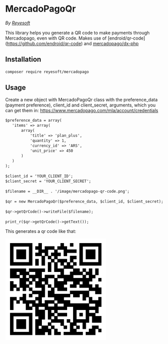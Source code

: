 # MercadoPagoQr

*By [Reyesoft](http://reyesoft.com/)*

This library helps you generate a QR code to make payments through Mercadopago, even with QR code. Makes use of [endroid/qr-code]
(https://github.com/endroid/qr-code) and [mercadopago/dx-php](https://github.com/mercadopago/dx-php)

## Installation

```bash
composer require reyesoft/mercadopago
```

## Usage

Create a new object with MercadoPagoQr class with the preference_data (payment preference), client_id and client_secret,
arguments, which you can get them in: https://www.mercadopago.com/mla/account/credentials

```<?php
$preference_data = array(
   'items' => array(
       array(
           'title' => 'plan_plus',
           'quantity' => 1,
           'currency_id' => 'ARS',
           'unit_price' => 450
       )
   )
);

$client_id = 'YOUR_CLIENT_ID';
$client_secret = 'YOUR_CLIENT_SECRET';

$filename = __DIR__ . '/image/mercadopago-qr-code.png';

$qr = new MercadoPagoQr($preference_data, $client_id, $client_secret);

$qr->getQrCode()->writeFile($filename);

print_r($qr->getQrCode()->getText());
```

This generates a qr code like that:

![mercadopago-qr](https://github.com/reyesoft/mercadopago/blob/master/tests/image/mercadopago-qr-code.png?raw=true "Mercadopago QR generated with MercadoPagoQr library")




